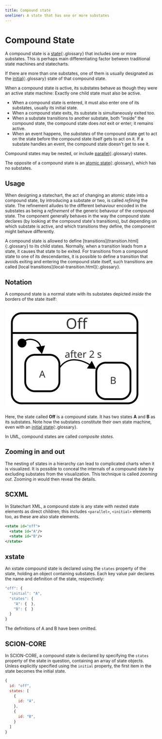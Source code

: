 ```yaml
---
title: Compound state
oneliner: A state that has one or more substates
---
```


# Compound State

A compound state is a [state](state.html){:.glossary} that includes one or more substates.  This is perhaps main differentiating factor between traditional state machines and statecharts.

If there are more than one substates, one of them is usually designated as the [initial](initial.html){:.glossary} state of that compound state.

When a compound state is active, its substates behave as though they were an active state machine:  Exactly one child state must also be active.

* When a compound state is entered, it must also enter one of its substates, usually its initial state.
* When a compound state exits, its substate is simultaneously exited too.
* When a substate transitions to another substate, both "inside" the compound state, the compound state does _not_ exit or enter; it remains active.
* When an event happens, the _substates_ of the compound state get to act on the state before the compound state itself gets to act on it.  If a substate handles an event, the compound state doesn't get to see it.

Compound states may be nested, or include [parallel](parallel-state.html){:.glossary} states.

The opposite of a compound state is an [atomic state](atomic-state.html){:.glossary}, which has no substates.

## Usage

When designing a statechart, the act of changing an atomic state into a compound state, by introducing a substate or two, is called _refining_ the state.  The refinement alludes to the different behaviour encoded in the substates as being a _refinement_ of the generic behavour of the compound state.  The component generally behaves in the way the compound state declares (by looking at the compound state's transitions), but depending on which substate is active, and which transitions they define, the component might behave differently.

A compound state is allowed to define [transitions](transition.html]{:.glossary} to its child states. Normally, when a transition leads from a state, it causes that state to be exited.  For transitions from a compound state to one of its descendantes, it is possible to define a transition that avoids exiting and entering the compound state itself, such transitions are called [local transitions](local-transition.html]{:.glossary}. 

## Notation

A compound state is a normal state with its substates depicted _inside_ the borders of the state itself:

![A state "Off" with substates A and B](compound-state.svg)

Here, the state called **Off** is a compound state.  It has two states **A** and **B** as its substates.  Note how the substates constitute their own state machine, even with an [initial state](initial-state.html){:.glossary}.

In UML, compound states are called _composite states_.

## Zooming in and out

The nesting of states in a hierarchy can lead to complicated charts when it is visualized.  It is possible to conceal the internals of a compound state by excluding substates from the visualization.  This technique is called _zooming out_.  Zooming _in_ would then reveal the details.

## SCXML

In Statechart XML, a compound state is any state with nested state elements as direct children; this includes `<parallel>`, `<initial>` elements too, as these are also state elements. 

``` xml
<state id="off">
  <state id="A"/>
  <state id="B"/>
</state>
```

## xstate

An xstate compound state is declared using the `states` property of the state, holding an object containing substates.  Each key value pair declares the name and definition of the state, respectively:

``` javascript
"off": {
  "initial": "A",
  "states": {
    "A": {  },
    "B": {  }
  }
}
```

The definitions of A and B have been omitted.

## SCION-CORE

In SCION-CORE, a compound state is declared by specifying the `states` property of the state in question, containing an array of state objects.  Unless explicitly specified using the `initial` property, the first item in the state becomes the initial state.

``` javascript
{
  id: "off",
  states: [
    {
      id: "A",
    },
    {
      id: "B",
    }
  ]
}
```
